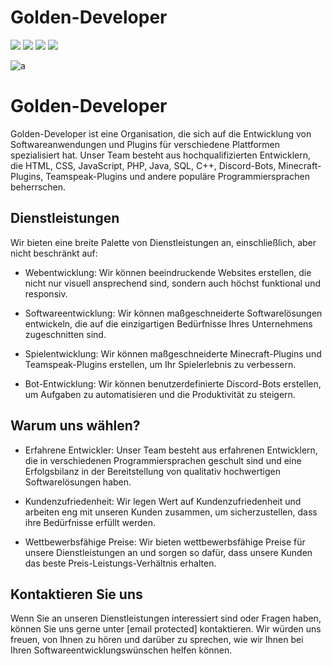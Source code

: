# Golden-Developer

[![](https://img.shields.io/badge/Java-18-success?logo=java)](https://www.oracle.com/java/technologies/javase-downloads.html)
[![](https://img.shields.io/badge/Golden--Developer-Mysql--Api-brightgreen?logo=golden-developer.de/img/Golden-Developer-logo.png)](https://github.com/Golden-Developer/MYSQL-Api)
[![](https://img.shields.io/badge/Golden--Developer-DC--Backup-brightgreen?logo=golden-developer.de/img/Golden-Developer-logo.png)](https://github.com/Golden-Developer/DC-Backup)
[![](https://discord.com/api/guilds/817500165866782770/widget.png)](https://discord.gg/0hMr4ce0tIl3SLv5)

![a](https://golden-developer.de/img/GD-logo.png)

# Golden-Developer

Golden-Developer ist eine Organisation, die sich auf die Entwicklung von Softwareanwendungen und Plugins für verschiedene Plattformen spezialisiert hat. Unser Team besteht aus hochqualifizierten Entwicklern, die HTML, CSS, JavaScript, PHP, Java, SQL, C++, Discord-Bots, Minecraft-Plugins, Teamspeak-Plugins und andere populäre Programmiersprachen beherrschen.

## Dienstleistungen

Wir bieten eine breite Palette von Dienstleistungen an, einschließlich, aber nicht beschränkt auf:

- Webentwicklung: Wir können beeindruckende Websites erstellen, die nicht nur visuell ansprechend sind, sondern auch höchst funktional und responsiv.

- Softwareentwicklung: Wir können maßgeschneiderte Softwarelösungen entwickeln, die auf die einzigartigen Bedürfnisse Ihres Unternehmens zugeschnitten sind.

- Spielentwicklung: Wir können maßgeschneiderte Minecraft-Plugins und Teamspeak-Plugins erstellen, um Ihr Spielerlebnis zu verbessern.

- Bot-Entwicklung: Wir können benutzerdefinierte Discord-Bots erstellen, um Aufgaben zu automatisieren und die Produktivität zu steigern.

## Warum uns wählen?

- Erfahrene Entwickler: Unser Team besteht aus erfahrenen Entwicklern, die in verschiedenen Programmiersprachen geschult sind und eine Erfolgsbilanz in der Bereitstellung von qualitativ hochwertigen Softwarelösungen haben.

- Kundenzufriedenheit: Wir legen Wert auf Kundenzufriedenheit und arbeiten eng mit unseren Kunden zusammen, um sicherzustellen, dass ihre Bedürfnisse erfüllt werden.

- Wettbewerbsfähige Preise: Wir bieten wettbewerbsfähige Preise für unsere Dienstleistungen an und sorgen so dafür, dass unsere Kunden das beste Preis-Leistungs-Verhältnis erhalten.

## Kontaktieren Sie uns

Wenn Sie an unseren Dienstleistungen interessiert sind oder Fragen haben, können Sie uns gerne unter [email protected] kontaktieren. Wir würden uns freuen, von Ihnen zu hören und darüber zu sprechen, wie wir Ihnen bei Ihren Softwareentwicklungswünschen helfen können.

